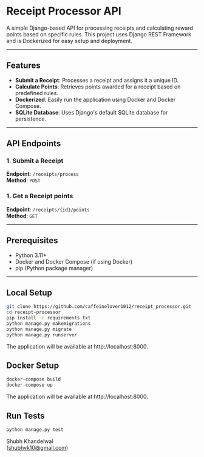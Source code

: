 # Receipt Processor API

A simple Django-based API for processing receipts and calculating reward points based on specific rules. This project uses Django REST Framework and is Dockerized for easy setup and deployment.

---

## Features

- **Submit a Receipt**: Processes a receipt and assigns it a unique ID.
- **Calculate Points**: Retrieves points awarded for a receipt based on predefined rules.
- **Dockerized**: Easily run the application using Docker and Docker Compose.
- **SQLite Database**: Uses Django's default SQLite database for persistence.

---

## API Endpoints

### **1. Submit a Receipt**
**Endpoint**: `/receipts/process`  
**Method**: `POST`  


### **1. Get a Receipt points**
**Endpoint**: `/receipts/{id}/points`  
**Method**: `GET`  


---

## Prerequisites
- Python 3.11+
- Docker and Docker Compose (if using Docker)
- pip (Python package manager)


---

## Local Setup

```bash
git clone https://github.com/caffeinelover1012/receipt_processor.git
cd receipt-processor
pip install -r requirements.txt
python manage.py makemigrations
python manage.py migrate
python manage.py runserver
```

The application will be available at http://localhost:8000.

## Docker Setup

```bash
docker-compose build
docker-compose up
```
The application will be available at http://localhost:8000.


## Run Tests

```bash
python manage.py test
```


Shubh Khandelwal    
(shubhvk10@gmail.com)